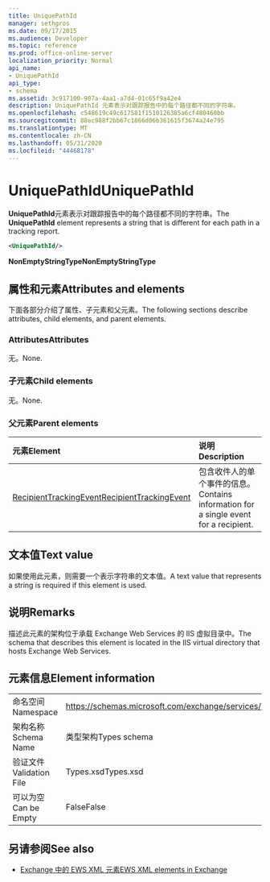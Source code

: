 ```yaml
---
title: UniquePathId
manager: sethgros
ms.date: 09/17/2015
ms.audience: Developer
ms.topic: reference
ms.prod: office-online-server
localization_priority: Normal
api_name:
- UniquePathId
api_type:
- schema
ms.assetid: 3c917100-907a-4aa1-a7d4-01c65f9a42e4
description: UniquePathId 元素表示对跟踪报告中的每个路径都不同的字符串。
ms.openlocfilehash: c548619c49c617581f1510126385a6cf480460bb
ms.sourcegitcommit: 88ec988f2bb67c1866d06b361615f3674a24e795
ms.translationtype: MT
ms.contentlocale: zh-CN
ms.lasthandoff: 05/31/2020
ms.locfileid: "44468178"
---
```

# <a name="uniquepathid"></a><span data-ttu-id="01532-103">UniquePathId</span><span class="sxs-lookup"><span data-stu-id="01532-103">UniquePathId</span></span>

<span data-ttu-id="01532-104">**UniquePathId**元素表示对跟踪报告中的每个路径都不同的字符串。</span><span class="sxs-lookup"><span data-stu-id="01532-104">The **UniquePathId** element represents a string that is different for each path in a tracking report.</span></span> 
  
```XML
<UniquePathId/>
```

 <span data-ttu-id="01532-105">**NonEmptyStringType**</span><span class="sxs-lookup"><span data-stu-id="01532-105">**NonEmptyStringType**</span></span>
## <a name="attributes-and-elements"></a><span data-ttu-id="01532-106">属性和元素</span><span class="sxs-lookup"><span data-stu-id="01532-106">Attributes and elements</span></span>

<span data-ttu-id="01532-107">下面各部分介绍了属性、子元素和父元素。</span><span class="sxs-lookup"><span data-stu-id="01532-107">The following sections describe attributes, child elements, and parent elements.</span></span>
  
### <a name="attributes"></a><span data-ttu-id="01532-108">Attributes</span><span class="sxs-lookup"><span data-stu-id="01532-108">Attributes</span></span>

<span data-ttu-id="01532-109">无。</span><span class="sxs-lookup"><span data-stu-id="01532-109">None.</span></span>
  
### <a name="child-elements"></a><span data-ttu-id="01532-110">子元素</span><span class="sxs-lookup"><span data-stu-id="01532-110">Child elements</span></span>

<span data-ttu-id="01532-111">无。</span><span class="sxs-lookup"><span data-stu-id="01532-111">None.</span></span>
  
### <a name="parent-elements"></a><span data-ttu-id="01532-112">父元素</span><span class="sxs-lookup"><span data-stu-id="01532-112">Parent elements</span></span>

|<span data-ttu-id="01532-113">**元素**</span><span class="sxs-lookup"><span data-stu-id="01532-113">**Element**</span></span>|<span data-ttu-id="01532-114">**说明**</span><span class="sxs-lookup"><span data-stu-id="01532-114">**Description**</span></span>|
|:-----|:-----|
|[<span data-ttu-id="01532-115">RecipientTrackingEvent</span><span class="sxs-lookup"><span data-stu-id="01532-115">RecipientTrackingEvent</span></span>](recipienttrackingevent.md) <br/> |<span data-ttu-id="01532-116">包含收件人的单个事件的信息。</span><span class="sxs-lookup"><span data-stu-id="01532-116">Contains information for a single event for a recipient.</span></span>  <br/> |
   
## <a name="text-value"></a><span data-ttu-id="01532-117">文本值</span><span class="sxs-lookup"><span data-stu-id="01532-117">Text value</span></span>

<span data-ttu-id="01532-118">如果使用此元素，则需要一个表示字符串的文本值。</span><span class="sxs-lookup"><span data-stu-id="01532-118">A text value that represents a string is required if this element is used.</span></span>
  
## <a name="remarks"></a><span data-ttu-id="01532-119">说明</span><span class="sxs-lookup"><span data-stu-id="01532-119">Remarks</span></span>

<span data-ttu-id="01532-120">描述此元素的架构位于承载 Exchange Web Services 的 IIS 虚拟目录中。</span><span class="sxs-lookup"><span data-stu-id="01532-120">The schema that describes this element is located in the IIS virtual directory that hosts Exchange Web Services.</span></span>
  
## <a name="element-information"></a><span data-ttu-id="01532-121">元素信息</span><span class="sxs-lookup"><span data-stu-id="01532-121">Element information</span></span>

|||
|:-----|:-----|
|<span data-ttu-id="01532-122">命名空间</span><span class="sxs-lookup"><span data-stu-id="01532-122">Namespace</span></span>  <br/> |https://schemas.microsoft.com/exchange/services/2006/types  <br/> |
|<span data-ttu-id="01532-123">架构名称</span><span class="sxs-lookup"><span data-stu-id="01532-123">Schema Name</span></span>  <br/> |<span data-ttu-id="01532-124">类型架构</span><span class="sxs-lookup"><span data-stu-id="01532-124">Types schema</span></span>  <br/> |
|<span data-ttu-id="01532-125">验证文件</span><span class="sxs-lookup"><span data-stu-id="01532-125">Validation File</span></span>  <br/> |<span data-ttu-id="01532-126">Types.xsd</span><span class="sxs-lookup"><span data-stu-id="01532-126">Types.xsd</span></span>  <br/> |
|<span data-ttu-id="01532-127">可以为空</span><span class="sxs-lookup"><span data-stu-id="01532-127">Can be Empty</span></span>  <br/> |<span data-ttu-id="01532-128">False</span><span class="sxs-lookup"><span data-stu-id="01532-128">False</span></span>  <br/> |
   
## <a name="see-also"></a><span data-ttu-id="01532-129">另请参阅</span><span class="sxs-lookup"><span data-stu-id="01532-129">See also</span></span>



- [<span data-ttu-id="01532-130">Exchange 中的 EWS XML 元素</span><span class="sxs-lookup"><span data-stu-id="01532-130">EWS XML elements in Exchange</span></span>](ews-xml-elements-in-exchange.md)

